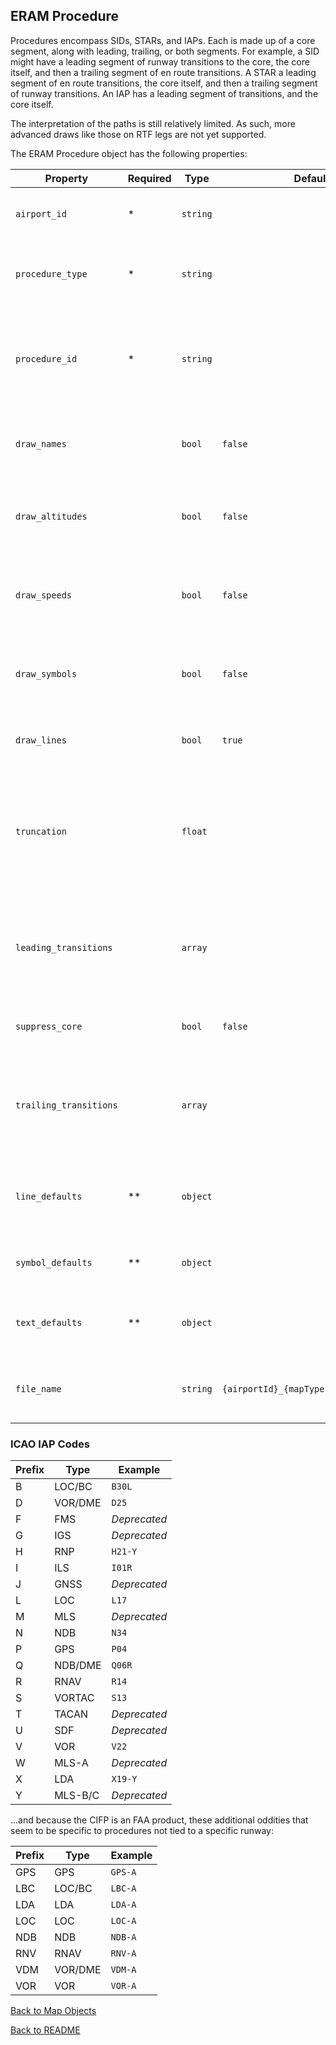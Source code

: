 ## ERAM Procedure

Procedures encompass SIDs, STARs, and IAPs. Each is made up of a core segment, along with leading, trailing, or both segments.
For example, a SID might have a leading segment of runway transitions to the core, the core itself, and then a trailing segment
of en route transitions. A STAR a leading segment of en route transitions, the core itself, and then a trailing segment of runway
transitions. An IAP has a leading segment of transitions, and the core itself.

The interpretation of the paths is still relatively limited. As such, more advanced draws like those on RTF legs are not yet supported.

The ERAM Procedure object has the following properties:

| Property               | Required | Type     | Default                               | Description                                                                                                                                                               |
| ---------------------- | -------- | -------- | ------------------------------------- | ------------------------------------------------------------------------------------------------------------------------------------------------------------------------- |
| `airport_id`           | \*       | `string` |                                       | A string representing the ICAO identifier for the airport.                                                                                                                |
| `procedure_type`       | \*       | `string` |                                       | A string representing the procedure type: `"SID"`, `"STAR"` or `"IAP"`.                                                                                                   |
| `procedure_id`         | \*       | `string` |                                       | A string representing the computer code of the procedure. These aren't always straightforward. See [ICAO IAP Codes](#icao-iap-codes) for more detail.                     |
| `draw_names`           |          | `bool`   | `false`                               | A boolean value that tells the script to draw the name of the fix near the fix location.                                                                                  |
| `draw_altitudes`       |          | `bool`   | `false`                               | A boolean value that tells the script to draw the speed restriction (if present) for the fix near the fix location.                                                       |
| `draw_speeds`          |          | `bool`   | `false`                               | A boolean value that tells the script to draw the altitude restriction(s) (if present) for the fix near the fix location.                                                 |
| `draw_symbols`         |          | `bool`   | `false`                               | A boolean value that tells the script to draw a symbol at the fix location. The symbol is driven by the data in the .                                                     |
| `draw_lines`           |          | `bool`   | `true`                                | A boolean value that tells the script to draw lines along the procedure.                                                                                                  |
| `truncation`           |          | `float`  |                                       | A float value that tells the script to truncate lines around each point by the value in nautical miles. Generally only useful if using the solid line style with symbols. |
| `leading_transitions`  |          | `array`  |                                       | An array of strings representing the names of the transitions to include. `"ALL"` is available instead of writing each, individually.                                     |
| `suppress_core`        |          | `bool`   | `false`                               | A boolean value that tells the script to suppress the core segment.                                                                                                       |
| `trailing_transitions` |          | `array`  |                                       | An array of strings representing the names of the transitions to include. `"ALL"` is available instead of writing each, individually.                                     |
| `line_defaults`        | \*\*     | `object` |                                       | A [Line Defaults](./LINE_DEFAULTS.md) object. Required when `draw_lines` is `true`. (Note that `draw_lines` is `true` by default.)                                        |
| `symbol_defaults`      | \*\*     | `object` |                                       | A [Symbol Defaults](./SYMBOL_DEFAULTS.md) object. Required when `draw_symbols` is `true`.                                                                                 |
| `text_defaults`        | \*\*     | `object` |                                       | A [Text Defaults](./TEXT_DEFAULTS.md) object. Required when `draw_names`, `draw_altitudes`, or `draw_speeds` is `true`.                                                   |
| `file_name`            |          | `string` | `{airportId}_{mapType}_{procedureId}` | A string representing the filename that the map will be saved to (`"KRDU_STAR_ALDAN"`).                                                                                   |

### ICAO IAP Codes

| Prefix | Type    | Example      |
| ------ | ------- | ------------ |
| B      | LOC/BC  | `B30L`       |
| D      | VOR/DME | `D25`        |
| F      | FMS     | _Deprecated_ |
| G      | IGS     | _Deprecated_ |
| H      | RNP     | `H21-Y`      |
| I      | ILS     | `I01R`       |
| J      | GNSS    | _Deprecated_ |
| L      | LOC     | `L17`        |
| M      | MLS     | _Deprecated_ |
| N      | NDB     | `N34`        |
| P      | GPS     | `P04`        |
| Q      | NDB/DME | `Q06R`       |
| R      | RNAV    | `R14`        |
| S      | VORTAC  | `S13`        |
| T      | TACAN   | _Deprecated_ |
| U      | SDF     | _Deprecated_ |
| V      | VOR     | `V22`        |
| W      | MLS-A   | _Deprecated_ |
| X      | LDA     | `X19-Y`      |
| Y      | MLS-B/C | _Deprecated_ |

...and because the CIFP is an FAA product, these additional oddities that seem to be specific to procedures not tied to a specific runway:

| Prefix | Type    | Example |
| ------ | ------- | ------- |
| GPS    | GPS     | `GPS-A` |
| LBC    | LOC/BC  | `LBC-A` |
| LDA    | LDA     | `LDA-A` |
| LOC    | LOC     | `LOC-A` |
| NDB    | NDB     | `NDB-A` |
| RNV    | RNAV    | `RNV-A` |
| VDM    | VOR/DME | `VDM-A` |
| VOR    | VOR     | `VOR-A` |

[Back to Map Objects](./MAP_OBJECTS.md)

[Back to README](../README.md)
